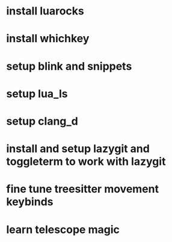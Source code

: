 # install luarocks
# install whichkey

# setup blink and snippets
# setup lua_ls 
# setup clang_d 

# install and setup lazygit and toggleterm to work with lazygit

# fine tune treesitter movement keybinds
# learn telescope magic
